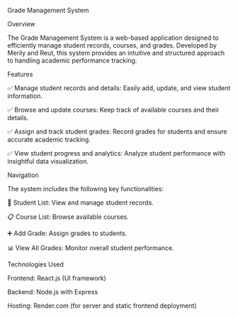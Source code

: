 Grade Management System

Overview

The Grade Management System is a web-based application designed to efficiently manage student records, courses, and grades. Developed by Merily and Reut, this system provides an intuitive and structured approach to handling academic performance tracking.

Features

✅ Manage student records and details: Easily add, update, and view student information.

✅ Browse and update courses: Keep track of available courses and their details.

✅ Assign and track student grades: Record grades for students and ensure accurate academic tracking.

✅ View student progress and analytics: Analyze student performance with insightful data visualization.

Navigation

The system includes the following key functionalities:

👤 Student List: View and manage student records.

📋 Course List: Browse available courses.

➕ Add Grade: Assign grades to students.

📊 View All Grades: Monitor overall student performance.

Technologies Used

Frontend: React.js (UI framework)

Backend: Node.js with Express

Hosting: Render.com (for server and static frontend deployment)
